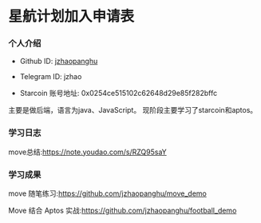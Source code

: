 

# 星航计划加入申请表


### 个人介绍

* Github ID: [jzhaopanghu](https://github.com/jzhaopanghu)

* Telegram ID: jzhao

* Starcoin 账号地址: 0x0254ce515102c62648d29e85f282bffc

主要是做后端，语言为java、JavaScript。
现阶段主要学习了starcoin和aptos。

### 学习日志

move总结:https://note.youdao.com/s/RZQ95saY


### 学习成果

move 随笔练习:https://github.com/jzhaopanghu/move_demo

Move 结合 Aptos 实战:https://github.com/jzhaopanghu/football_demo





